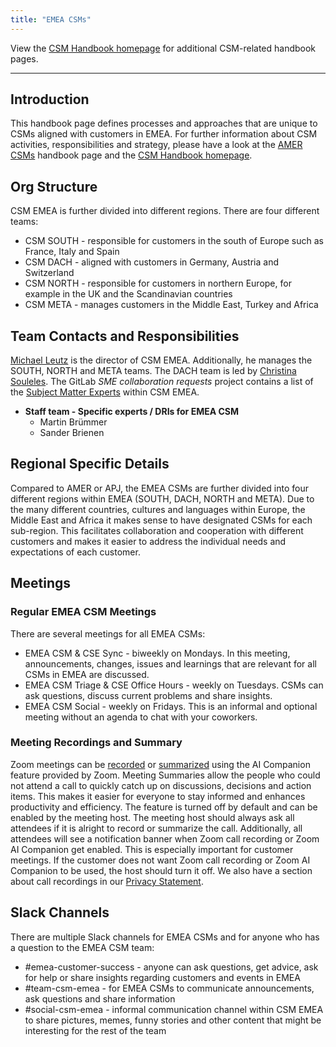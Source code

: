 ```yaml
---
title: "EMEA CSMs"
---
```


View the [CSM Handbook homepage](/handbook/customer-success/csm/) for additional CSM-related handbook pages.

---

## Introduction

This handbook page defines processes and approaches that are unique to CSMs aligned with customers in EMEA. For further information about CSM activities, responsibilities and strategy, please have a look at the [AMER CSMs](/handbook/customer-success/csm/segment/amer/) handbook page and the [CSM Handbook homepage](/handbook/customer-success/csm/).

## Org Structure

CSM EMEA is further divided into different regions. There are four different teams:

* CSM SOUTH - responsible for customers in the south of Europe such as France, Italy and Spain
* CSM DACH - aligned with customers in Germany, Austria and Switzerland
* CSM NORTH - responsible for customers in northern Europe, for example in the UK and the Scandinavian countries
* CSM META - manages customers in the Middle East, Turkey and Africa

## Team Contacts and Responsibilities

[Michael Leutz](/handbook/company/team/#mrleutz) is the director of CSM EMEA. Additionally, he manages the SOUTH, NORTH and META teams. The DACH team is led by [Christina Souleles](/handbook/company/team/#csouleles).
The GitLab _SME collaboration requests_ project contains a list of the [Subject Matter Experts](https://gitlab.com/gitlab-com/customer-success/emea/sme-collaboration-requests/-/blob/main/emea_sme_map.yml?ref_type=heads) within CSM EMEA.

* **Staff team - Specific experts / DRIs for EMEA CSM**
  * Martin Brümmer
  * Sander Brienen

## Regional Specific Details

Compared to AMER or APJ, the EMEA CSMs are further divided into four different regions within EMEA (SOUTH, DACH, NORTH and META). Due to the many different countries, cultures and languages within Europe, the Middle East and Africa it makes sense to have designated CSMs for each sub-region. This facilitates collaboration and cooperation with different customers and makes it easier to address the individual needs and expectations of each customer.

## Meetings

### Regular EMEA CSM Meetings

There are several meetings for all EMEA CSMs:

* EMEA CSM & CSE Sync - biweekly on Mondays. In this meeting, announcements, changes, issues and learnings that are relevant for all CSMs in EMEA are discussed.
* EMEA CSM Triage & CSE Office Hours - weekly on Tuesdays. CSMs can ask questions, discuss current problems and share insights.
* EMEA CSM Social - weekly on Fridays. This is an informal and optional meeting without an agenda to chat with your coworkers.

### Meeting Recordings and Summary

Zoom meetings can be [recorded](/handbook/tools-and-tips/zoom/#recording-in-zoom) or [summarized](/handbook/tools-and-tips/zoom/#zoom-ai-companion) using the AI Companion feature provided by Zoom. Meeting Summaries allow the people who could not attend a call to quickly catch up on discussions, decisions and action items. This makes it easier for everyone to stay informed and enhances productivity and efficiency. The feature is turned off by default and can be enabled by the meeting host. The meeting host should always ask all attendees if it is alright to record or summarize the call. Additionally, all attendees will see a notification banner when Zoom call recording or Zoom AI Companion get enabled. This is especially important for customer meetings. If the customer does not want Zoom call recording or Zoom AI Companion to be used, the host should turn it off. We also have a section about call recordings in our [Privacy Statement](https://about.gitlab.com/privacy/). 

## Slack Channels

There are multiple Slack channels for EMEA CSMs and for anyone who has a question to the EMEA CSM team:

* #emea-customer-success - anyone can ask questions, get advice, ask for help or share insights regarding customers and events in EMEA
* #team-csm-emea - for EMEA CSMs to communicate announcements, ask questions and share information
* #social-csm-emea - informal communication channel within CSM EMEA to share pictures, memes, funny stories and other content that might be interesting for the rest of the team
